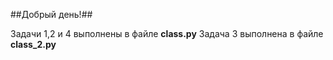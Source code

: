 ##Добрый день!##

Задачи 1,2 и 4 выполнены в файле **class.py**
Задача 3 выполнена в файле **class_2.py**